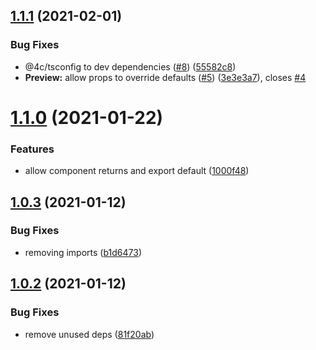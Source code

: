 ## [1.1.1](https://github.com/jquense/jarle/compare/v1.1.0...v1.1.1) (2021-02-01)


### Bug Fixes

* @4c/tsconfig to dev dependencies ([#8](https://github.com/jquense/jarle/issues/8)) ([55582c8](https://github.com/jquense/jarle/commit/55582c842a8a77c9caa9c5526ff9345f87181916))
* **Preview:** allow props to override defaults ([#5](https://github.com/jquense/jarle/issues/5)) ([3e3e3a7](https://github.com/jquense/jarle/commit/3e3e3a77b6611d0b7c759199833bc9a26c939f51)), closes [#4](https://github.com/jquense/jarle/issues/4)





# [1.1.0](https://github.com/jquense/jarle/compare/v1.0.3...v1.1.0) (2021-01-22)


### Features

* allow component returns and export default ([1000f48](https://github.com/jquense/jarle/commit/1000f48271f0a9424c9e00b27323b5a89e99de42))





## [1.0.3](https://github.com/jquense/jarle/compare/v1.0.2...v1.0.3) (2021-01-12)


### Bug Fixes

* removing imports ([b1d6473](https://github.com/jquense/jarle/commit/b1d647376b118204c9e37852f140ebc5674db9a0))





## [1.0.2](https://github.com/jquense/jarle/compare/v1.0.1...v1.0.2) (2021-01-12)


### Bug Fixes

* remove unused deps ([81f20ab](https://github.com/jquense/jarle/commit/81f20ab0abecd477dac76a53acfd3013af13d23c))





